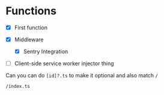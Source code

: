 # Functions

- [x] First function

- [x] Middleware

  - [x] Sentry Integration

- [ ] Client-side service worker injector thing

Can you can do `[id]?.ts` to make it optional and also match `/`

`/index.ts`
